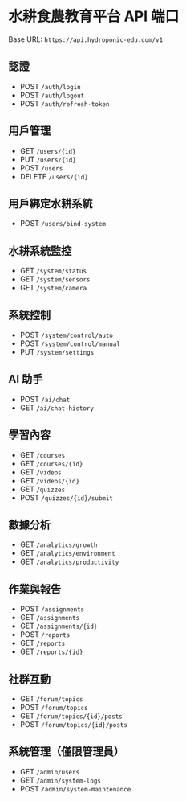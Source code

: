 # 水耕食農教育平台 API 端口

Base URL: `https://api.hydroponic-edu.com/v1`

## 認證

- POST `/auth/login`
- POST `/auth/logout`
- POST `/auth/refresh-token`

## 用戶管理

- GET `/users/{id}`
- PUT `/users/{id}`
- POST `/users`
- DELETE `/users/{id}`

## 用戶綁定水耕系統

- POST `/users/bind-system`

## 水耕系統監控

- GET `/system/status`
- GET `/system/sensors`
- GET `/system/camera`

## 系統控制

- POST `/system/control/auto`
- POST `/system/control/manual`
- PUT `/system/settings`

## AI 助手

- POST `/ai/chat`
- GET `/ai/chat-history`

## 學習內容

- GET `/courses`
- GET `/courses/{id}`
- GET `/videos`
- GET `/videos/{id}`
- GET `/quizzes`
- POST `/quizzes/{id}/submit`

## 數據分析

- GET `/analytics/growth`
- GET `/analytics/environment`
- GET `/analytics/productivity`

## 作業與報告

- POST `/assignments`
- GET `/assignments`
- GET `/assignments/{id}`
- POST `/reports`
- GET `/reports`
- GET `/reports/{id}`

## 社群互動

- GET `/forum/topics`
- POST `/forum/topics`
- GET `/forum/topics/{id}/posts`
- POST `/forum/topics/{id}/posts`

## 系統管理（僅限管理員）

- GET `/admin/users`
- GET `/admin/system-logs`
- POST `/admin/system-maintenance`